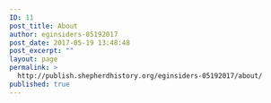 ```yaml
---
ID: 11
post_title: About
author: eginsiders-05192017
post_date: 2017-05-19 13:48:48
post_excerpt: ""
layout: page
permalink: >
  http://publish.shepherdhistory.org/eginsiders-05192017/about/
published: true
---
```

<!-- Here be dragons. -->